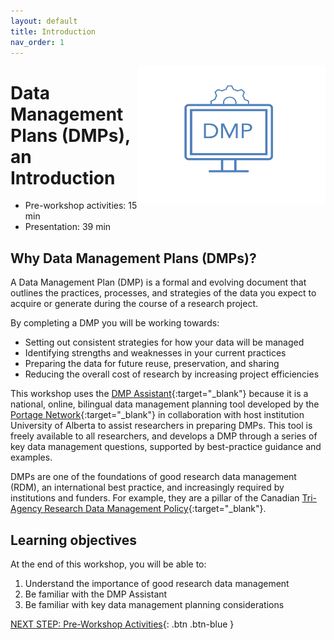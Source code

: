 ```yaml
---
layout: default
title: Introduction 
nav_order: 1
---
```

<img src="images/dmp.jpg" style="float:right;width:300px;height:220px;"> 

# Data Management Plans (DMPs), an Introduction

- Pre-workshop activities: 15 min 
- Presentation: 39 min

## Why Data Management Plans (DMPs)? 

A Data Management Plan (DMP) is a formal and evolving document that outlines the practices, processes, and strategies of the data you expect to acquire or generate during the course of a research project.

By completing a DMP you will be working towards:

- Setting out consistent strategies for how your data will be managed
- Identifying strengths and weaknesses in your current practices 
- Preparing the data for future reuse, preservation, and sharing
- Reducing the overall cost of research by increasing project efficiencies

This workshop uses the [DMP Assistant](https://assistant.portagenetwork.ca/){:target="_blank"} because it is a national, online, bilingual data management planning tool developed by the [Portage Network](https://portagenetwork.ca/){:target="_blank"} in collaboration with host institution University of Alberta to assist researchers in preparing DMPs. This tool is freely available to all researchers, and develops a DMP through a series of key data management questions, supported by best-practice guidance and examples.

DMPs are one of the foundations of good research data management (RDM), an international best practice, and increasingly required by institutions and funders. For example, they are a pillar of the Canadian [Tri-Agency Research Data Management Policy](https://science.gc.ca/eic/site/063.nsf/eng/h_97610.html){:target="_blank"}.

## Learning objectives

At the end of this workshop, you will be able to:

1. Understand the importance of good research data management
2. Be familiar with the DMP Assistant
3. Be familiar with key data management planning considerations
 


[NEXT STEP: Pre-Workshop Activities](pre-workshop.html){: .btn .btn-blue }
